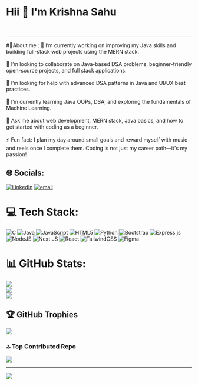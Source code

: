 <h1>Hii 👋 I'm Krishna Sahu</h1><br><hr>
#💫About me :
🔭 I’m currently working on improving my Java skills and building full-stack web projects using the MERN stack.<br><br>🤝 I’m looking to collaborate on Java-based DSA problems, beginner-friendly open-source projects, and full stack applications.<br><br>🧠 I’m looking for help with advanced DSA patterns in Java and UI/UX best practices.<br><br>🌱 I’m currently learning Java OOPs, DSA, and exploring the fundamentals of Machine Learning.<br><br>💬 Ask me about web development, MERN stack, Java basics, and how to get started with coding as a beginner.<br><br>⚡ Fun fact: I plan my day around small goals and reward myself with music and reels once I complete them. Coding is not just my career path—it's my passion!<br>


## 🌐 Socials:
[![LinkedIn](https://img.shields.io/badge/LinkedIn-%230077B5.svg?logo=linkedin&logoColor=white)](https://linkedin.com/in/https://www.linkedin.com/in/krishnasahu09?utm_source=share&utm_campaign=share_via&utm_content=profile&utm_medium=android_app) [![email](https://img.shields.io/badge/Email-D14836?logo=gmail&logoColor=white)](mailto:ks3948166@gmail.com) 

# 💻 Tech Stack:
![C](https://img.shields.io/badge/c-%2300599C.svg?style=for-the-badge&logo=c&logoColor=white) ![Java](https://img.shields.io/badge/java-%23ED8B00.svg?style=for-the-badge&logo=openjdk&logoColor=white) ![JavaScript](https://img.shields.io/badge/javascript-%23323330.svg?style=for-the-badge&logo=javascript&logoColor=%23F7DF1E) ![HTML5](https://img.shields.io/badge/html5-%23E34F26.svg?style=for-the-badge&logo=html5&logoColor=white) ![Python](https://img.shields.io/badge/python-3670A0?style=for-the-badge&logo=python&logoColor=ffdd54) ![Bootstrap](https://img.shields.io/badge/bootstrap-%238511FA.svg?style=for-the-badge&logo=bootstrap&logoColor=white) ![Express.js](https://img.shields.io/badge/express.js-%23404d59.svg?style=for-the-badge&logo=express&logoColor=%2361DAFB) ![NodeJS](https://img.shields.io/badge/node.js-6DA55F?style=for-the-badge&logo=node.js&logoColor=white) ![Next JS](https://img.shields.io/badge/Next-black?style=for-the-badge&logo=next.js&logoColor=white) ![React](https://img.shields.io/badge/react-%2320232a.svg?style=for-the-badge&logo=react&logoColor=%2361DAFB) ![TailwindCSS](https://img.shields.io/badge/tailwindcss-%2338B2AC.svg?style=for-the-badge&logo=tailwind-css&logoColor=white) ![Figma](https://img.shields.io/badge/figma-%23F24E1E.svg?style=for-the-badge&logo=figma&logoColor=white)
# 📊 GitHub Stats:
![](https://github-readme-stats.vercel.app/api?username=krishna851&theme=dark&hide_border=false&include_all_commits=false&count_private=false)<br/>
![](https://nirzak-streak-stats.vercel.app/?user=krishna851&theme=dark&hide_border=false)<br/>
![](https://github-readme-stats.vercel.app/api/top-langs/?username=krishna851&theme=dark&hide_border=false&include_all_commits=false&count_private=false&layout=compact)

## 🏆 GitHub Trophies
![](https://github-profile-trophy.vercel.app/?username=krishna851&theme=radical&no-frame=false&no-bg=true&margin-w=4)

### 🔝 Top Contributed Repo
![](https://github-contributor-stats.vercel.app/api?username=krishna851&limit=5&theme=dark&combine_all_yearly_contributions=true)

---
[![](https://visitcount.itsvg.in/api?id=krishna851&icon=0&color=10)](https://visitcount.itsvg.in)

<!-- Proudly created with GPRM ( https://gprm.itsvg.in ) -->
